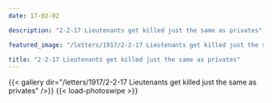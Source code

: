 ```yaml
---
date: 17-02-02

description: "2-2-17 Lieutenants get killed just the same as privates"

featured_image: "/letters/1917/2-2-17 Lieutenants get killed just the same as privates/Scan_20170421(0).jpg"

title: "2-2-17 Lieutenants get killed just the same as privates"
---
```


{{< gallery dir="/letters/1917/2-2-17 Lieutenants get killed just the same as privates" />}} {{< load-photoswipe >}}
